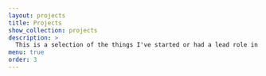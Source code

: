```yaml
---
layout: projects
title: Projects
show_collection: projects
description: >
  This is a selection of the things I've started or had a lead role in creating and curating. It's a mix of professional, community and personal projects.
menu: true
order: 3
---
```

